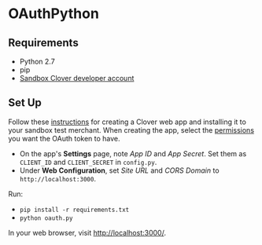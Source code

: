 # OAuthPython

## Requirements

* Python 2.7
* pip
* [Sandbox Clover developer account](https://sandbox.dev.clover.com/developers)

## Set Up

Follow these [instructions](https://docs.clover.com/build/web-apps/) for creating a Clover web app and installing it to your sandbox test merchant. When creating the app, select the [permissions](https://docs.clover.com/build/permissions/) you want the OAuth token to have.

* On the app's **Settings** page, note _App ID_ and _App Secret_. Set them as `CLIENT_ID` and `CLIENT_SECRET` in `config.py`.
* Under **Web Configuration**, set _Site URL_ and _CORS Domain_ to `http://localhost:3000`.

Run:
* `pip install -r requirements.txt`
* `python oauth.py`

In your web browser, visit [http://localhost:3000/](http://localhost:3000/).
